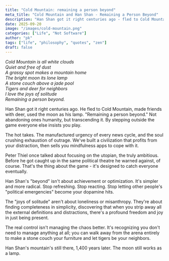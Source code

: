 ```yaml
---
title: "Cold Mountain: remaining a person beyond"
meta_title: "Cold Mountain and Han Shan - Remaining a Person Beyond"
description: "Han Shan got it right centuries ago - fled to Cold Mountain, made friends with deer, used the moon as his lamp. Not abandoning humanity, but transcending it by stepping outside the game everyone else insists you play."
date: 2025-09-20
image: "/images/cold-mountain.png"
categories: ["Life", "Not Software"]
author: "pk"
tags: ["life", "philosophy", "quotes", "zen"]
draft: false
---
```


*Cold Mountain is all white clouds*  
*Quiet and free of dust*  
*A grassy spot makes a mountain home*  
*The bright moon its lone lamp*  
*A stone couch above a jade pool*  
*Tigers and deer for neighbors*  
*I love the joys of solitude*  
*Remaining a person beyond.*

Han Shan got it right centuries ago. He fled to Cold Mountain, made friends with deer, used the moon as his lamp. "Remaining a person beyond."
Not abandoning ones humanity, but transcending it. By stepping outside the game everyone else insists you play.

The hot takes. The manufactured urgency of every news cycle, and the soul crushing exhaustion of outrage.
We've built a civilization that profits from your distraction, then sells you mindfulness apps to cope with it.

Peter Thiel once talked about focusing on the utopian, the truly ambitious. Before he got caught up in the same political theatre he warned against, of course. That's the thing about the game - it's designed to catch everyone eventually.

Han Shan's "beyond" isn't about achievement or optimization. It's simpler and more radical.
Stop refreshing. Stop reacting. Stop letting other people's "political emergencies" become your dopamine hits.

The "joys of solitude" aren't about loneliness or misanthropy. They're about finding completeness in simplicity, discovering that when you strip away all the external definitions and distractions, there's a profound freedom and joy in just being present.

The real control isn't managing the chaos better. It's recognizing you don't need to manage anything at all;
you can walk away from the arena entirely to make a stone couch your furniture and let tigers be your neighbors.

Han Shan's mountain's still there, 1,400 years later.
The moon still works as a lamp.